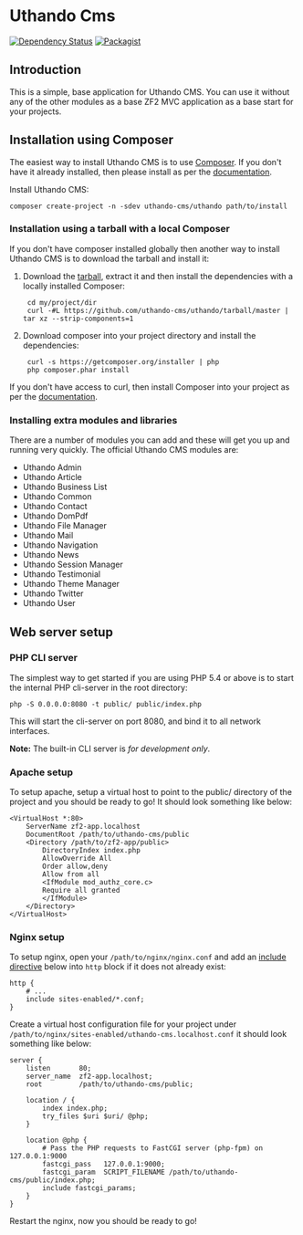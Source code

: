 Uthando Cms
=======================

[![Dependency Status](https://www.versioneye.com/user/projects/55ed944e211c6b001f001670/badge.svg?style=flat)](https://www.versioneye.com/user/projects/55ed944e211c6b001f001670)
[![Packagist](https://img.shields.io/packagist/v/uthando-cms/uthando.svg?link=https://packagist.org/packages/uthando-cms/uthando)]()

Introduction
------------
This is a simple, base application for Uthando CMS.
You can use it without any of the other modules as a base ZF2 MVC application as a base start for your projects.

Installation using Composer
---------------------------

The easiest way to install Uthando CMS is to use [Composer](https://getcomposer.org/). If you don't have it already installed, then please install as per the [documentation](https://getcomposer.org/doc/00-intro.md).


Install Uthando CMS:

    composer create-project -n -sdev uthando-cms/uthando path/to/install



### Installation using a tarball with a local Composer

If you don't have composer installed globally then another way to install Uthando CMS is to download the tarball and install it:

1. Download the [tarball](https://github.com/uthando-cms/uthando/tarball/master), extract it and then install the dependencies with a locally installed Composer:

        cd my/project/dir
        curl -#L https://github.com/uthando-cms/uthando/tarball/master | tar xz --strip-components=1
    

2. Download composer into your project directory and install the dependencies:

        curl -s https://getcomposer.org/installer | php
        php composer.phar install

If you don't have access to curl, then install Composer into your project as per the [documentation](https://getcomposer.org/doc/00-intro.md).

### Installing extra modules and libraries

There are a number of modules you can add and these will get you up and running very quickly.
The official Uthando CMS modules are:

- Uthando Admin
- Uthando Article
- Uthando Business List
- Uthando Common
- Uthando Contact
- Uthando DomPdf
- Uthando File Manager
- Uthando Mail
- Uthando Navigation
- Uthando News
- Uthando Session Manager
- Uthando Testimonial
- Uthando Theme Manager
- Uthando Twitter
- Uthando User


Web server setup
----------------

### PHP CLI server

The simplest way to get started if you are using PHP 5.4 or above is to start the internal PHP cli-server in the root
directory:

    php -S 0.0.0.0:8080 -t public/ public/index.php

This will start the cli-server on port 8080, and bind it to all network
interfaces.

**Note:** The built-in CLI server is *for development only*.

### Apache setup

To setup apache, setup a virtual host to point to the public/ directory of the
project and you should be ready to go! It should look something like below:

    <VirtualHost *:80>
        ServerName zf2-app.localhost
        DocumentRoot /path/to/uthando-cms/public
        <Directory /path/to/zf2-app/public>
            DirectoryIndex index.php
            AllowOverride All
            Order allow,deny
            Allow from all
            <IfModule mod_authz_core.c>
            Require all granted
            </IfModule>
        </Directory>
    </VirtualHost>

### Nginx setup

To setup nginx, open your `/path/to/nginx/nginx.conf` and add an
[include directive](http://nginx.org/en/docs/ngx_core_module.html#include) below
into `http` block if it does not already exist:

    http {
        # ...
        include sites-enabled/*.conf;
    }


Create a virtual host configuration file for your project under `/path/to/nginx/sites-enabled/uthando-cms.localhost.conf`
it should look something like below:

    server {
        listen       80;
        server_name  zf2-app.localhost;
        root         /path/to/uthando-cms/public;

        location / {
            index index.php;
            try_files $uri $uri/ @php;
        }

        location @php {
            # Pass the PHP requests to FastCGI server (php-fpm) on 127.0.0.1:9000
            fastcgi_pass   127.0.0.1:9000;
            fastcgi_param  SCRIPT_FILENAME /path/to/uthando-cms/public/index.php;
            include fastcgi_params;
        }
    }

Restart the nginx, now you should be ready to go!
